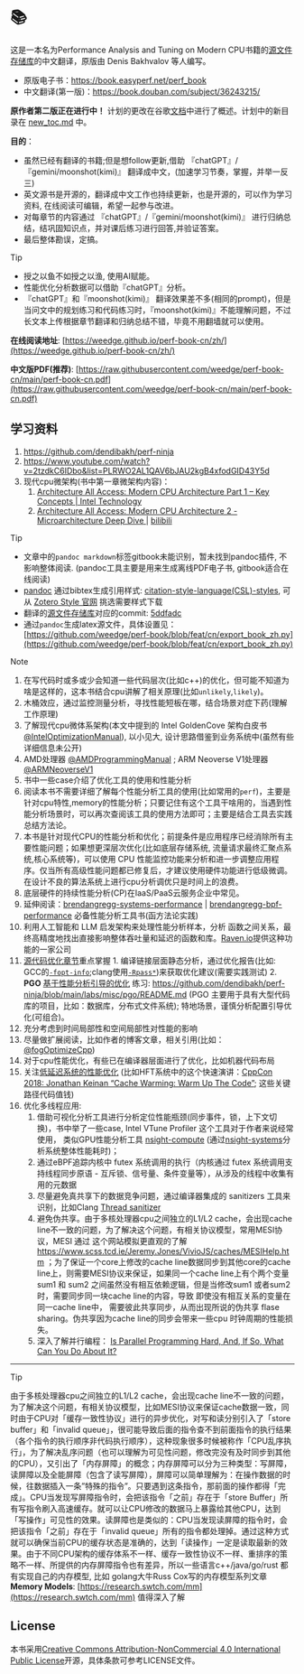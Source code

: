 # 📚

这是一本名为Performance Analysis and Tuning on Modern CPU书籍的[源文件存储库](https://github.com/dendibakh/perf-book)的中文翻译，原版由 Denis Bakhvalov 等人编写。

- 原版电子书：https://book.easyperf.net/perf_book
- 中文翻译(第一版)：https://book.douban.com/subject/36243215/

**原作者第二版正在进行中！** 计划的更改在谷歌[文档](https://docs.google.com/document/d/1tr2qRDe72VSBYypIANYjJLM_zCdPB6S9m4LmXsQb0vQ/edit?usp=sharing)中进行了概述。计划中的新目录在 [new_toc.md](https://github.com/dendibakh/perf-book/blob/main/new_toc.md) 中。

**目的**：

  - 虽然已经有翻译的书籍;但是想follow更新,借助 『chatGPT』/『gemini/moonshot(kimi)』 翻译成中文，(加速学习节奏，掌握，并举一反三)
  - 英文源书是开源的，翻译成中文工作也持续更新，也是开源的，可以作为学习资料, 在线阅读可编辑，希望一起参与改进。
  - 对每章节的内容通过 『chatGPT』/『gemini/moonshot(kimi)』 进行归纳总结，结巩固知识点，并对课后练习进行回答,并验证答案。
  - 最后整体勘误，定搞。

> [!TIP]
> - 授之以鱼不如授之以渔, 使用AI赋能。
> - 性能优化分析数据可以借助『chatGPT』分析。
> - 『chatGPT』和『moonshot(kimi)』 翻译效果差不多(相同的prompt)，但是当问文中的规划练习和代码练习时，『moonshot(kimi)』不能理解问题，不过长文本上传根据章节翻译和归纳总结不错，毕竟不用翻墙就可以使用。

[@TODO]: 后续将上述流程用代码实现一个工作流(尽量)自动化翻译,归纳,Q&A的应用工具(CI)。

**在线阅读地址**: [https://weedge.github.io/perf-book-cn/zh/](https://weedge.github.io/perf-book-cn/zh/)

**中文版PDF(推荐)**: [https://raw.githubusercontent.com/weedge/perf-book-cn/main/perf-book-cn.pdf](https://raw.githubusercontent.com/weedge/perf-book-cn/main/perf-book-cn.pdf)

## 学习资料
1. https://github.com/dendibakh/perf-ninja
2. https://www.youtube.com/watch?v=2tzdkC6IDbo&list=PLRWO2AL1QAV6bJAU2kgB4xfodGID43Y5d
3. 现代cpu微架构(书中第一章微架构内容)：
   1. [Architecture All Access: Modern CPU Architecture Part 1 – Key Concepts | Intel Technology](https://www.youtube.com/watch?v=vgPFzblBh7w)
   2. [Architecture All Access: Modern CPU Architecture 2 - Microarchitecture Deep Dive ](https://www.youtube.com/watch?v=o_WXTRS2qTY) | [bilibili](https://www.bilibili.com/video/BV1a2421M7Tz/)


> [!TIP]
> - 文章中的`pandoc markdown`标签gitbook未能识别，暂未找到pandoc插件, 不影响整体阅读. (pandoc工具主要是用来生成离线PDF电子书, gitbook适合在线阅读)
> - [pandoc](https://pandoc.org/MANUAL.html) 通过bibtex生成引用样式: [citation-style-language(CSL)-styles](https://github.com/citation-style-language/styles), 可从 [Zotero Style 官网](https://www.zotero.org/styles) 挑选需要样式下载 
> - 翻译的[源文件存储库](https://github.com/dendibakh/perf-book)对应的commit: [5ddfadc](https://github.com/dendibakh/perf-book/commit/5ddfadc9c292b7dbac4d868e7a25b9a6ea3648c8)
> - 通过`pandoc`生成latex源文件，具体设置见：[https://github.com/weedge/perf-book/blob/feat/cn/export_book_zh.py](https://github.com/weedge/perf-book/blob/feat/cn/export_book_zh.py)


> [!NOTE]
> 1. 在写代码时或多或少会知道一些代码层次(比如c++)的优化，但可能不知道为啥是这样的，这本书结合cpu讲解了相关原理(比如`unlikely`,`likely`)。
> 1. 木桶效应，通过监控测量分析，寻找性能短板在哪，结合场景对症下药(理解工作原理)
> 2. 了解现代cpu微体系架构(本文中提到的 Intel GoldenCove 架构白皮书[@IntelOptimizationManual](./zh/chapters//References.md#IntelOptimizationManual)), 以小见大, 设计思路借鉴到业务系统中(虽然有些详细信息未公开)
> 3. AMD处理器 [@AMDProgrammingManual](./zh/chapters/References.md#AMDProgrammingManual) ; ARM Neoverse V1处理器 [@ARMNeoverseV1](./zh/chapters/References.md#ARMNeoverseV1)
> 4. 书中一些case介绍了优化工具的使用和性能分析
> 5. 阅读本书不需要详细了解每个性能分析工具的使用(比如常用的`perf`)，主要是针对cpu特性,memory的性能分析；只要记住有这个工具干啥用的，当遇到性能分析场景时，可以再次查阅该工具的使用方法即可；主要是结合工具去实践总结方法论。
> 6. 本书是针对现代CPU的性能分析和优化；前提条件是应用程序已经消除所有主要性能问题；如果想更深层次优化(比如底层存储系统, 流量请求最终汇聚点系统,核心系统等)，可以使用 CPU 性能监控功能来分析和进一步调整应用程序。仅当所有高级性能问题都已修复后，才建议使用硬件功能进行低级微调。在设计不良的算法系统上进行cpu分析调优只是时间上的浪费。
> 7. 底层硬件的持续性能分析(CP)在IaaS/PaaS云服务企业中常见。
> 8. 延伸阅读：[brendangregg-systems-performance](https://www.brendangregg.com/systems-performance-2nd-edition-book.html) | [brendangregg-bpf-performance](https://www.brendangregg.com/bpf-performance-tools-book.html) 必备性能分析工具书(函方法论实践)
> 9. 利用人工智能和 LLM 启发架构来处理性能分析样本，分析
> 函数之间关系，最终高精度地找出直接影响整体吞吐量和延迟的函数和库。[Raven.io](https://raven.io/)提供这种功能的一家公司
> 10. [源代码优化章节](./zh/chapters/8-Optimizing-Memory-Accesses/8-0_Source_Code_Tuning_For_CPU_cn.md)重点掌握
    1. 编译链接层面静态分析，通过优化报告(比如: GCC的[`-fopt-info`](https://gcc.gnu.org/onlinedocs/gcc/Developer-Options.html#index-fopt-info);clang使用[`-Rpass*`](https://llvm.org/docs/Vectorizers.html#diagnostics))来获取优化建议(需要实践测试)
    2. **PGO** [基于性能分析引导的优化](./zh/chapters/11-Machine-Code-Layout-Optimizations/11-7_PGO_cn.md) 练习: https://github.com/dendibakh/perf-ninja/blob/main/labs/misc/pgo/README.md (PGO 主要用于具有大型代码库的项目，比如：数据库，分布式文件系统); 特地场景，谨慎分析配置引导优化(可组合)。
> 11. 充分考虑到时间局部性和空间局部性对性能的影响
> 12. 尽量做扩展阅读，比如作者的博客文章，相关引用(比如：[@fogOptimizeCpp](./zh/chapters/References.md#fogOptimizeCpp))
> 13. 对于cpu性能优化，有些已在编译器层面进行了优化，比如机器代码布局
> 14. 关注[低延迟系统的性能优化](./zh/chapters/12-Other-Tuning-Areas/12-4_Low-Latency-Tuning-Techniques_cn.md) (比如HFT系统中的这个快速演讲：[CppCon 2018: Jonathan Keinan “Cache Warming: Warm Up The Code”](https://www.youtube.com/watch?v=XzRxikGgaHI); 这些关键路径代码值钱)
> 15. 优化多线程应用:
>     1. 借助可视化分析工具进行分析定位性能瓶颈(同步事件，锁，上下文切换)，书中举了一些case, Intel VTune Profiler 这个工具对于作者来说经常使用， 类似GPU性能分析工具 [nsight-compute](https://docs.nvidia.com/nsight-compute/ProfilingGuide/index.html) (通过[nsight-systems](https://docs.nvidia.com/nsight-systems/UserGuide/index.html)分析系统整体性能耗时)；
>     2. 通过eBPF追踪内核中 futex 系统调用的执行（内核通过 futex 系统调用支持线程同步原语 - 互斥锁、信号量、条件变量等），从涉及的线程中收集有用的元数据
>     3. 尽量避免真共享下的数据竞争问题，通过编译器集成的 sanitizers 工具来识别，比如Clang [Thread sanitizer](https://clang.llvm.org/docs/ThreadSanitizer.html)
>     4. 避免伪共享。由于多核处理器cpu之间独立的L1/L2 cache，会出现cache line不一致的问题，为了解决这个问题，有相关协议模型，常用MESI协议，MESI 通过 这个网站模拟更直观的了解 https://www.scss.tcd.ie/Jeremy.Jones/VivioJS/caches/MESIHelp.htm ；为了保证一个core上修改的cache line数据同步到其他core的cache line上，则需要MESI协议来保证，如果同一个cache line上有个两个变量sum1 和 sum2 之间虽然没有相互依赖逻辑，但是当修改sum1 或者sum2 时，需要同步同一块cache line的内容，导致 即使没有相互关系的变量在同一cache line中， 需要彼此共享同步，从而出现所说的伪共享 flase sharing。伪共享因为cache line的同步会带来一些cpu 时钟周期的性能损失。
>     5. 深入了解并行编程： [Is Parallel Programming Hard, And, If So, What Can You Do About It?](https://mirrors.edge.kernel.org/pub/linux/kernel/people/paulmck/perfbook/perfbook.html)

----

> [!TIP] 
> 由于多核处理器cpu之间独立的L1/L2 cache，会出现cache line不一致的问题，为了解决这个问题，有相关协议模型，比如MESI协议来保证cache数据一致，同时由于CPU对「缓存一致性协议」进行的异步优化，对写和读分别引入了「store buffer」和「invalid queue」，很可能导致后面的指令查不到前面指令的执行结果（各个指令的执行顺序非代码执行顺序），这种现象很多时候被称作「CPU乱序执行」，为了解决乱序问题（也可以理解为可见性问题，修改完没有及时同步到其他的CPU），又引出了「内存屏障」的概念；内存屏障可以分为三种类型：写屏障，读屏障以及全能屏障（包含了读写屏障），屏障可以简单理解为：在操作数据的时候，往数据插入一条”特殊的指令”。只要遇到这条指令，那前面的操作都得「完成」。CPU当发现写屏障指令时，会把该指令「之前」存在于「store Buffer」所有写指令刷入高速缓存。就可以让CPU修改的数据马上暴露给其他CPU，达到「写操作」可见性的效果。读屏障也是类似的：CPU当发现读屏障的指令时，会把该指令「之前」存在于「invalid queue」所有的指令都处理掉。通过这种方式就可以确保当前CPU的缓存状态是准确的，达到「读操作」一定是读取最新的效果。由于不同CPU架构的缓存体系不一样、缓存一致性协议不一样、重排序的策略不一样、所提供的内存屏障指令也有差异，所以一些语言c++/java/go/rust 都有实现自己的内存模型, 比如 golang大牛Russ Cox写的内存模型系列文章 **Memory Models**: [https://research.swtch.com/mm](https://research.swtch.com/mm) 值得深入了解

## License

本书采用[Creative Commons Attribution-NonCommercial 4.0 International Public License](https://creativecommons.org/licenses/by-nc/4.0/legalcode)开源，具体条款可参考LICENSE文件。
